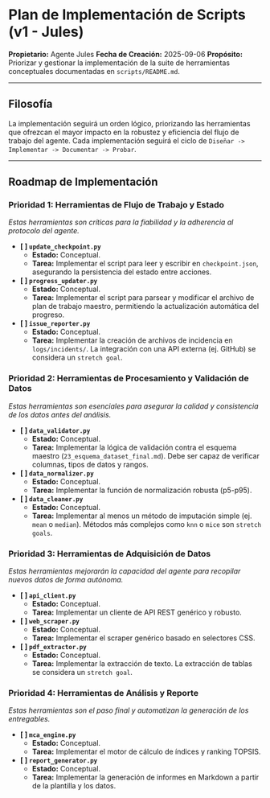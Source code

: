 # Plan de Implementación de Scripts (v1 - Jules)

**Propietario:** Agente Jules
**Fecha de Creación:** 2025-09-06
**Propósito:** Priorizar y gestionar la implementación de la suite de herramientas conceptuales documentadas en `scripts/README.md`.

---

## Filosofía
La implementación seguirá un orden lógico, priorizando las herramientas que ofrezcan el mayor impacto en la robustez y eficiencia del flujo de trabajo del agente. Cada implementación seguirá el ciclo de `Diseñar -> Implementar -> Documentar -> Probar`.

---

## Roadmap de Implementación

### Prioridad 1: Herramientas de Flujo de Trabajo y Estado
*Estas herramientas son críticas para la fiabilidad y la adherencia al protocolo del agente.*

*   **[ ] `update_checkpoint.py`**
    *   **Estado:** Conceptual.
    *   **Tarea:** Implementar el script para leer y escribir en `checkpoint.json`, asegurando la persistencia del estado entre acciones.
*   **[ ] `progress_updater.py`**
    *   **Estado:** Conceptual.
    *   **Tarea:** Implementar el script para parsear y modificar el archivo de plan de trabajo maestro, permitiendo la actualización automática del progreso.
*   **[ ] `issue_reporter.py`**
    *   **Estado:** Conceptual.
    *   **Tarea:** Implementar la creación de archivos de incidencia en `logs/incidents/`. La integración con una API externa (ej. GitHub) se considera un `stretch goal`.

### Prioridad 2: Herramientas de Procesamiento y Validación de Datos
*Estas herramientas son esenciales para asegurar la calidad y consistencia de los datos antes del análisis.*

*   **[ ] `data_validator.py`**
    *   **Estado:** Conceptual.
    *   **Tarea:** Implementar la lógica de validación contra el esquema maestro (`23_esquema_dataset_final.md`). Debe ser capaz de verificar columnas, tipos de datos y rangos.
*   **[ ] `data_normalizer.py`**
    *   **Estado:** Conceptual.
    *   **Tarea:** Implementar la función de normalización robusta (p5-p95).
*   **[ ] `data_cleaner.py`**
    *   **Estado:** Conceptual.
    *   **Tarea:** Implementar al menos un método de imputación simple (ej. `mean` o `median`). Métodos más complejos como `knn` o `mice` son `stretch goals`.

### Prioridad 3: Herramientas de Adquisición de Datos
*Estas herramientas mejorarán la capacidad del agente para recopilar nuevos datos de forma autónoma.*

*   **[ ] `api_client.py`**
    *   **Estado:** Conceptual.
    *   **Tarea:** Implementar un cliente de API REST genérico y robusto.
*   **[ ] `web_scraper.py`**
    *   **Estado:** Conceptual.
    *   **Tarea:** Implementar el scraper genérico basado en selectores CSS.
*   **[ ] `pdf_extractor.py`**
    *   **Estado:** Conceptual.
    *   **Tarea:** Implementar la extracción de texto. La extracción de tablas se considera un `stretch goal`.

### Prioridad 4: Herramientas de Análisis y Reporte
*Estas herramientas son el paso final y automatizan la generación de los entregables.*

*   **[ ] `mca_engine.py`**
    *   **Estado:** Conceptual.
    *   **Tarea:** Implementar el motor de cálculo de índices y ranking TOPSIS.
*   **[ ] `report_generator.py`**
    *   **Estado:** Conceptual.
    *   **Tarea:** Implementar la generación de informes en Markdown a partir de la plantilla y los datos.
